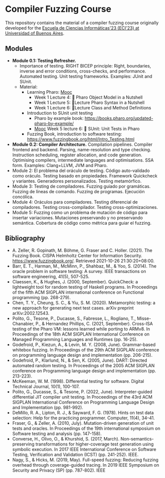 # Compiler Fuzzing Course

This repository contains the material of a compiler fuzzing course originally developed for the [Escuela de Ciencias Informáticas'23 (ECI'23) at Universidad of Buenos Aires](https://eci.dc.uba.ar/cursos-eci/t3-fuzzing-para-testing-de-compiladores/).

## Modules

- **Module 0.1: Testing Refresher.**
    - Importance of testing. RIGHT BICEP principle: Right, boundaries, inverse and error conditions, cross-checks, and performance. Automated testing. Unit testing frameworks. Examples: JUnit and SUnit.
    - Material:
      - Learning Pharo: [Mooc](https://mooc.pharo.org/)
        - Week 1 Lecture 4: 🐥 Pharo Object Model in a Nutshell
        - Week 1 Lecture 5: 🐥Lecture Pharo Syntax in a Nutshell
        - Week 1 Lecture 6: 🐥Lecture Class and Method Definitions
      - Introduction to SUnit unit testing
        - Pharo by example book: https://books.pharo.org/updated-pharo-by-example/
        - [Mooc](https://mooc.pharo.org/) Week 5 lecture 6: 🐥 SUnit: Unit Tests in Pharo
      - Fuzzing Book, introduction to software testing: https://www.fuzzingbook.org/html/Intro_Testing.html
- **Module 0.2: Compiler Architecture.** Compilation pipelines. Compiler frontend and backend. Parsing, name-resolution and type checking. Instruction scheduling, register allocation, and code generation. Optimising compilers, intermediate languages and optimisations. SSA form. Examples: Clang+LLVM, JVM and Pharo.
- Module 2: El problema del oráculo de testing. Código auto-validado como oráculo.
Testing basado en propiedades. Framework Quickcheck y variantes. Generadores
personalizados. Testing metamórfico.
- Module 3: Testing de compiladores. Fuzzing guiado por gramáticas. Fuzzing de líneas
de comando. Fuzzing de programas. Ejecución concólica.
- Module 4: Oráculos para compiladores. Testing diferencial de compiladores. Testing
cross-compilador. Testing cross-optimizaciones.
- Module 5: Fuzzing como un problema de mutación de código para insertar
variaciones. Mutaciones preservando y no preservando semántica. Cobertura de
código como métrica para guiar el fuzzing.

## Bibliography

- A. Zeller, R. Gopinath, M. Böhme, G. Fraser and C. Holler. (2021). The Fuzzing Book.
CISPA Helmholtz Center for Information Security. https://www.fuzzingbook.org/. Retrieved
2021-10-26 21:30:20+08:00.
- Barr, E. T., Harman, M., McMinn, P., Shahbaz, M., & Yoo, S. (2014). The oracle problem in
software testing: A survey. IEEE transactions on software engineering, 41(5), 507-525.
- Claessen, K., & Hughes, J. (2000, September). QuickCheck: a lightweight tool for random
testing of Haskell programs. In Proceedings of the fifth ACM SIGPLAN international
conference on Functional programming (pp. 268-279).
- Chen, T. Y., Cheung, S. C., & Yiu, S. M. (2020). Metamorphic testing: a new approach for
generating next test cases. arXiv preprint arXiv:2002.12543.
- Polito, G., Tesone, P., Ducasse, S., Fabresse, L., Rogliano, T., Misse-Chanabier, P., &
Hernandez Phillips, C. (2021, September). Cross-ISA testing of the Pharo VM: lessons
learned while porting to ARMv8. In Proceedings of the 18th ACM SIGPLAN International
Conference on Managed Programming Languages and Runtimes (pp. 16-25).
- Godefroid, P., Kiezun, A., & Levin, M. Y. (2008, June). Grammar-based whitebox fuzzing. In
Proceedings of the 29th ACM SIGPLAN conference on programming language design and
implementation (pp. 206-215).
- Godefroid, P., Klarlund, N., & Sen, K. (2005, June). DART: Directed automated random
testing. In Proceedings of the 2005 ACM SIGPLAN conference on Programming language
design and implementation (pp. 213-223).
- McKeeman, W. M. (1998). Differential testing for software. Digital Technical Journal, 10(1),
100-107.
- Polito, G., Ducasse, S., & Tesone, P. (2022, June). Interpreter-guided differential JIT
compiler unit testing. In Proceedings of the 43rd ACM SIGPLAN International Conference on
Programming Language Design and Implementation (pp. 981-992).
- DeMillo, R. A., Lipton, R. J., & Sayward, F. G. (1978). Hints on test data selection: Help for
the practicing programmer. Computer, 11(4), 34-41.
- Fraser, G., & Zeller, A. (2010, July). Mutation-driven generation of unit tests and oracles. In
Proceedings of the 19th international symposium on Software testing and analysis (pp.
147-158).
- Converse, H., Olivo, O., & Khurshid, S. (2017, March). Non-semantics-preserving
transformations for higher-coverage test generation using symbolic execution. In 2017 IEEE
International Conference on Software Testing, Verification and Validation (ICST) (pp.
241-252). IEEE.
- Nagy, S., & Hicks, M. (2019, May). Full-speed fuzzing: Reducing fuzzing overhead through
coverage-guided tracing. In 2019 IEEE Symposium on Security and Privacy (SP) (pp.
787-802). IEEE
